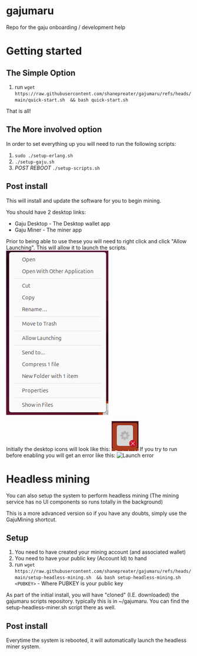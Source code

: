 # gajumaru
Repo for the gaju onboarding / development help

# Getting started
## The Simple Option
1. run `wget https://raw.githubusercontent.com/shanepreater/gajumaru/refs/heads/main/quick-start.sh  && bash quick-start.sh`

That is all!

## The More involved option
In order to set everything up you will need to run the following scripts:
1. `sudo ./setup-erlang.sh`
2. `./setup-gaju.sh`
3. *POST REBOOT* `./setup-scripts.sh`

## Post install
This will install and update the software for you to begin mining.

You should have 2 desktop links:
* Gaju Desktop - The Desktop wallet app
* Gaju Miner - The miner app

Prior to being able to use these you will need to right click and click "Allow Launching". This will allow it to launch the scripts.
![Context menu](images/context-menu.png?raw=true "Context menu")

Initially the desktop icons will look like this: ![Desktop icon pre-enabling](images/icon-with-cross.png?raw=true "Cleanly installed icon")
If you try to run before enabling you will get an error like this: ![Launch error](images/launch-fail?raw=true "Launcher failure")


# Headless mining
You can also setup the system to perform headless mining (The mining service has no UI components so runs totally in the background)

This is a more advanced version so if you have any doubts, simply use the GajuMining shortcut.

## Setup
1. You need to have created your mining account (and associated wallet)
2. You need to have your public key (Account Id) to hand
3. run `wget https://raw.githubusercontent.com/shanepreater/gajumaru/refs/heads/main/setup-headless-mining.sh  && bash setup-headless-mining.sh <PUBKEY>` - Where PUBKEY is your public key

As part of the initial install, you will have "cloned" (I.E. downloaded) the gajumaru scripts repository. typically this is in ~/gajumaru.
You can find the setup-headless-miner.sh script there as well.

## Post install
Everytime the system is rebooted, it will automatically launch the headless miner system.

